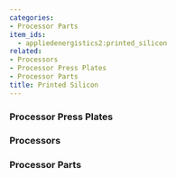 ```yaml
---
categories:
- Processor Parts
item_ids:
  - appliedenergistics2:printed_silicon
related:
- Processors
- Processor Press Plates
- Processor Parts
title: Printed Silicon
---
```


<RecipeFor id="appliedenergistics2:printed_silicon"/>

### Processor Press Plates

<CategoryIndex category="Processor Press Plates" />  

### Processors

<CategoryIndex category="Other Processors" />  

### Processor Parts

<CategoryIndex category="Processor Parts" />
